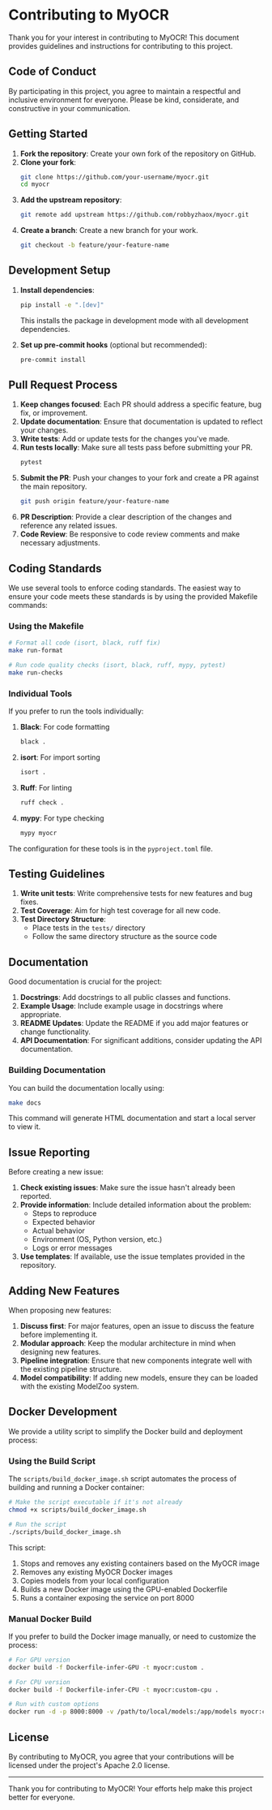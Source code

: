 # Contributing to MyOCR

Thank you for your interest in contributing to MyOCR! This document provides guidelines and instructions for contributing to this project.

## Code of Conduct

By participating in this project, you agree to maintain a respectful and inclusive environment for everyone. Please be kind, considerate, and constructive in your communication.

## Getting Started

1. **Fork the repository**: Create your own fork of the repository on GitHub.
2. **Clone your fork**: 
   ```bash
   git clone https://github.com/your-username/myocr.git
   cd myocr
   ```
3. **Add the upstream repository**:
   ```bash
   git remote add upstream https://github.com/robbyzhaox/myocr.git
   ```
4. **Create a branch**: Create a new branch for your work.
   ```bash
   git checkout -b feature/your-feature-name
   ```

## Development Setup

1. **Install dependencies**:
   ```bash
   pip install -e ".[dev]"
   ```
   This installs the package in development mode with all development dependencies.

2. **Set up pre-commit hooks** (optional but recommended):
   ```bash
   pre-commit install
   ```

## Pull Request Process

1. **Keep changes focused**: Each PR should address a specific feature, bug fix, or improvement.
2. **Update documentation**: Ensure that documentation is updated to reflect your changes.
3. **Write tests**: Add or update tests for the changes you've made.
4. **Run tests locally**: Make sure all tests pass before submitting your PR.
   ```bash
   pytest
   ```
5. **Submit the PR**: Push your changes to your fork and create a PR against the main repository.
   ```bash
   git push origin feature/your-feature-name
   ```
6. **PR Description**: Provide a clear description of the changes and reference any related issues.
7. **Code Review**: Be responsive to code review comments and make necessary adjustments.

## Coding Standards

We use several tools to enforce coding standards. The easiest way to ensure your code meets these standards is by using the provided Makefile commands:

### Using the Makefile

```bash
# Format all code (isort, black, ruff fix)
make run-format

# Run code quality checks (isort, black, ruff, mypy, pytest)
make run-checks
```

### Individual Tools

If you prefer to run the tools individually:

1. **Black**: For code formatting
   ```bash
   black .
   ```

2. **isort**: For import sorting
   ```bash
   isort .
   ```

3. **Ruff**: For linting
   ```bash
   ruff check .
   ```

4. **mypy**: For type checking
   ```bash
   mypy myocr
   ```

The configuration for these tools is in the `pyproject.toml` file.

## Testing Guidelines

1. **Write unit tests**: Write comprehensive tests for new features and bug fixes.
2. **Test Coverage**: Aim for high test coverage for all new code.
3. **Test Directory Structure**: 
   - Place tests in the `tests/` directory
   - Follow the same directory structure as the source code

## Documentation

Good documentation is crucial for the project:

1. **Docstrings**: Add docstrings to all public classes and functions.
2. **Example Usage**: Include example usage in docstrings where appropriate.
3. **README Updates**: Update the README if you add major features or change functionality.
4. **API Documentation**: For significant additions, consider updating the API documentation.

### Building Documentation

You can build the documentation locally using:

```bash
make docs
```

This command will generate HTML documentation and start a local server to view it.

## Issue Reporting

Before creating a new issue:

1. **Check existing issues**: Make sure the issue hasn't already been reported.
2. **Provide information**: Include detailed information about the problem:
   - Steps to reproduce
   - Expected behavior
   - Actual behavior
   - Environment (OS, Python version, etc.)
   - Logs or error messages
3. **Use templates**: If available, use the issue templates provided in the repository.

## Adding New Features

When proposing new features:

1. **Discuss first**: For major features, open an issue to discuss the feature before implementing it.
2. **Modular approach**: Keep the modular architecture in mind when designing new features.
3. **Pipeline integration**: Ensure that new components integrate well with the existing pipeline structure.
4. **Model compatibility**: If adding new models, ensure they can be loaded with the existing ModelZoo system.

## Docker Development

We provide a utility script to simplify the Docker build and deployment process:

### Using the Build Script

The `scripts/build_docker_image.sh` script automates the process of building and running a Docker container:

```bash
# Make the script executable if it's not already
chmod +x scripts/build_docker_image.sh

# Run the script
./scripts/build_docker_image.sh
```

This script:
1. Stops and removes any existing containers based on the MyOCR image
2. Removes any existing MyOCR Docker images
3. Copies models from your local configuration
4. Builds a new Docker image using the GPU-enabled Dockerfile
5. Runs a container exposing the service on port 8000

### Manual Docker Build

If you prefer to build the Docker image manually, or need to customize the process:

```bash
# For GPU version
docker build -f Dockerfile-infer-GPU -t myocr:custom .

# For CPU version
docker build -f Dockerfile-infer-CPU -t myocr:custom-cpu .

# Run with custom options
docker run -d -p 8000:8000 -v /path/to/local/models:/app/models myocr:custom
```

## License

By contributing to MyOCR, you agree that your contributions will be licensed under the project's Apache 2.0 license.

---

Thank you for contributing to MyOCR! Your efforts help make this project better for everyone. 